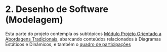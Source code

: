 # 2. Desenho de Software (Modelagem)

Esta parte do projeto contempla os subtópicos [Módulo Projeto Orientado a Abordagens Tradicionais](/Modelagem/2.1.ModelagemTradicional.md), abarcando conteúdos relacionados à Diagramas Estáticos e Dinâmicos, e também o [quadro de participações](Modelagem/2.2.ParticipacoesModelagem.md)
